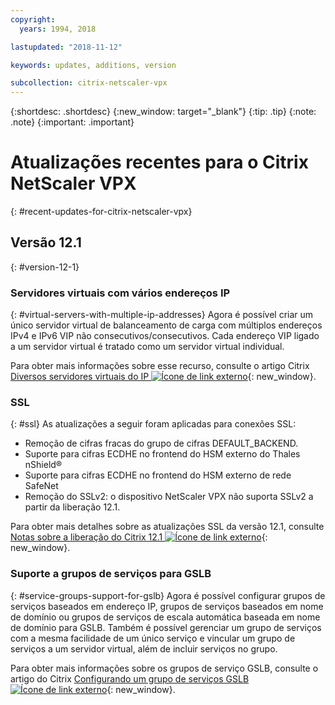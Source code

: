 ```yaml
---
copyright:
  years: 1994, 2018

lastupdated: "2018-11-12"

keywords: updates, additions, version

subcollection: citrix-netscaler-vpx
---
```


{:shortdesc: .shortdesc}
{:new_window: target="_blank"}
{:tip: .tip}
{:note: .note}
{:important: .important}

# Atualizações recentes para o Citrix NetScaler VPX
{: #recent-updates-for-citrix-netscaler-vpx}

## Versão 12.1
{: #version-12-1}

### Servidores virtuais com vários endereços IP
{: #virtual-servers-with-multiple-ip-addresses}
Agora é possível criar um único servidor virtual de balanceamento de carga com múltiplos endereços IPv4 e IPv6 VIP não consecutivos/consecutivos. Cada endereço VIP ligado a um servidor virtual é tratado como um servidor virtual individual.

Para obter mais informações sobre esse recurso, consulte o artigo Citrix [Diversos servidores virtuais do IP
![Ícone de link externo](../../icons/launch-glyph.svg "Ícone de link externo")](https://docs.citrix.com/en-us/netscaler/12-1/load-balancing/load-balancing-customizing/multi-ip-virtual-servers.html){: new_window}.

### SSL
{: #ssl}
As atualizações a seguir foram aplicadas para conexões SSL:

* Remoção de cifras fracas do grupo de cifras DEFAULT_BACKEND.
* Suporte para cifras ECDHE no frontend do HSM externo do Thales nShield®
* Suporte para cifras ECDHE no frontend do HSM externo de rede SafeNet
* Remoção do SSLv2: o dispositivo NetScaler VPX não suporta SSLv2 a partir da liberação 12.1.

Para obter mais detalhes sobre as atualizações SSL da versão 12.1, consulte [Notas sobre a liberação do Citrix 12.1
![Ícone de link externo](../../icons/launch-glyph.svg "Ícone de link externo")](https://docs.citrix.com/en-us/netscaler/12-1/downloads/release-notes-12-1-48-13.html){: new_window}.

### Suporte a grupos de serviços para GSLB
{: #service-groups-support-for-gslb}
Agora é possível configurar grupos de serviços baseados em endereço IP, grupos de serviços baseados em nome de domínio ou grupos de serviços de escala automática baseada em nome de domínio para GSLB. Também é possível gerenciar um grupo de serviços com a mesma facilidade de um único serviço e vincular um grupo de serviços a um servidor virtual, além de incluir serviços no grupo.

Para obter mais informações sobre os grupos de serviço GSLB, consulte o artigo do Citrix [Configurando um grupo de serviços GSLB![Ícone de link externo](../../icons/launch-glyph.svg "Ícone de link externo")](https://docs.citrix.com/en-us/netscaler/12/global-server-load-balancing/configure/configuring-a-gslb-service-group.html){: new_window}.
